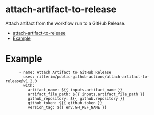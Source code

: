 # attach-artifact-to-release

Attach artifact from the workflow run to a GitHub Release.

- [attach-artifact-to-release](#attach-artifact-to-release)
- [Example](#example)

# Example

```
      - name: Attach Artifact to GitHub Release
        uses: ritterim/public-github-actions/attach-artifact-to-release@v1.2.0
        with:
          artifact_name: ${{ inputs.artifact_name }}
          artifact_file_path: ${{ inputs.artifact_file_path }}
          github_repository: ${{ github.repository }}
          github_token: ${{ github.token }}
          version_tag: ${{ env.GH_REF_NAME }}
```
